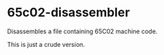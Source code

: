 # 65c02-disassembler
Disassembles a file containing 65C02 machine code.

This is just a crude version.
